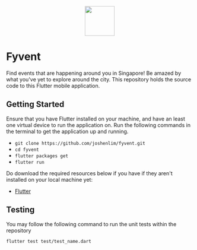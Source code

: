 <img src="https://firebasestorage.googleapis.com/v0/b/fyvent-27d5a.appspot.com/o/logo-color.png?alt=media&token=1834e800-9a6f-4651-95ab-4a08b93b66ab" width="80px" style="display: block; margin: 0 auto"/>

# Fyvent

Find events that are happening around you in Singapore! Be amazed by what you've yet to explore around the city. This repository holds the source code to this Flutter mobile application.

## Getting Started

Ensure that you have Flutter installed on your machine, and have an least one virtual device to run the application on. Run the following commands in the terminal to get the application up and running.

- `git clone https://github.com/joshenlim/fyvent.git`
- `cd fyvent`
- `flutter packages get`
- `flutter run`

Do download the required resources below if you have if they aren't installed on your local machine yet:

- [Flutter](https://flutter.dev/)

## Testing

You may follow the following command to run the unit tests within the repository

`flutter test test/test_name.dart`
